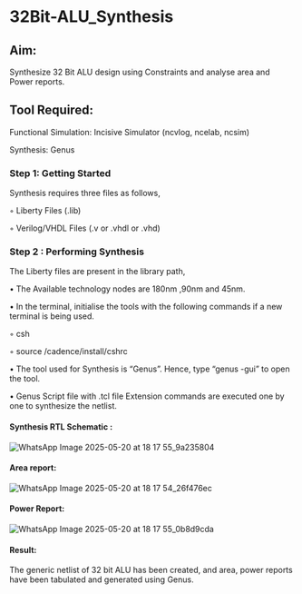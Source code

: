 # 32Bit-ALU_Synthesis

## Aim:

Synthesize 32 Bit ALU design using Constraints and analyse area and Power reports.

## Tool Required:

Functional Simulation: Incisive Simulator (ncvlog, ncelab, ncsim)

Synthesis: Genus

### Step 1: Getting Started

Synthesis requires three files as follows,

◦ Liberty Files (.lib)

◦ Verilog/VHDL Files (.v or .vhdl or .vhd)

### Step 2 : Performing Synthesis

The Liberty files are present in the library path,

• The Available technology nodes are 180nm ,90nm and 45nm.

• In the terminal, initialise the tools with the following commands if a new terminal is being
used.

◦ csh

◦ source /cadence/install/cshrc

• The tool used for Synthesis is “Genus”. Hence, type “genus -gui” to open the tool.

• Genus Script file with .tcl file Extension commands are executed one by one to synthesize the netlist.

#### Synthesis RTL Schematic :
![WhatsApp Image 2025-05-20 at 18 17 55_9a235804](https://github.com/user-attachments/assets/580b135d-90fa-436a-9867-87feefa288b5)

#### Area report:
![WhatsApp Image 2025-05-20 at 18 17 54_26f476ec](https://github.com/user-attachments/assets/8a765996-3563-4f80-a35b-2a1001840266)

#### Power Report:
![WhatsApp Image 2025-05-20 at 18 17 55_0b8d9cda](https://github.com/user-attachments/assets/f6c51c3f-7484-4ac3-98d0-1eb38f4107a8)

#### Result: 

The generic netlist of 32 bit ALU  has been created, and area, power reports have been tabulated and generated using Genus.
